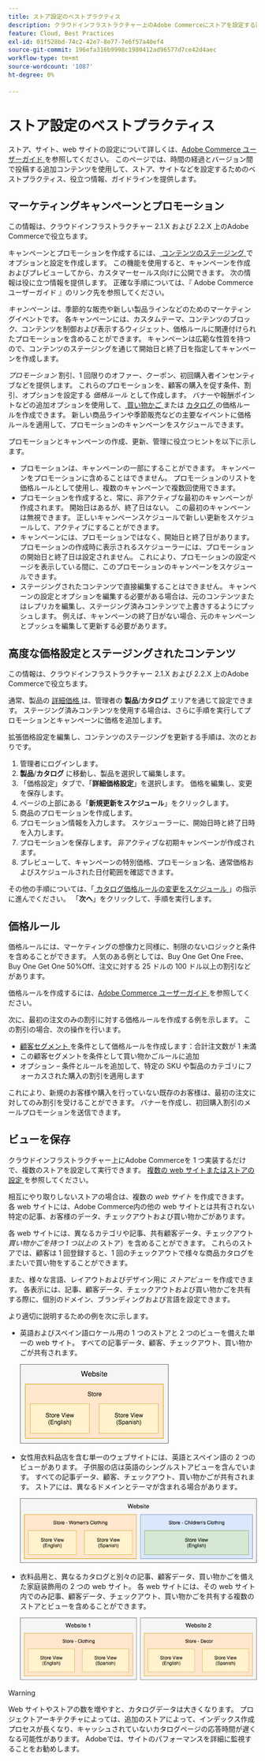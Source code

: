 ```yaml
---
title: ストア設定のベストプラクティス
description: クラウドインフラストラクチャー上のAdobe Commerceにストアを設定する際のベストプラクティスについては、こちらを参照してください。
feature: Cloud, Best Practices
exl-id: 01f528bd-74c2-42e7-8e77-7e6f57a40ef4
source-git-commit: 196efa316b9998c1980412ad96577d7ce42d4aec
workflow-type: tm+mt
source-wordcount: '1087'
ht-degree: 0%

---
```


# ストア設定のベストプラクティス

ストア、サイト、web サイトの設定について詳しくは、[Adobe Commerce ユーザーガイド ](https://experienceleague.adobe.com/docs/commerce-admin/user-guides/home.html) を参照してください。 このページでは、時間の経過とバージョン間で投稿する追加コンテンツを使用して、ストア、サイトなどを設定するためのベストプラクティス、役立つ情報、ガイドラインを提供します。

## マーケティングキャンペーンとプロモーション

この情報は、クラウドインフラストラクチャー 2.1.X および 2.2.X 上のAdobe Commerceで役立ちます。

キャンペーンとプロモーションを作成するには、[ コンテンツのステージング ](https://experienceleague.adobe.com/docs/commerce-admin/content-design/staging/content-staging.html) でオプションと設定を作成します。 この機能を使用すると、キャンペーンを作成およびプレビューしてから、カスタマーセールス向けに公開できます。 次の情報は役に立つ情報を提供します。 正確な手順については、『 Adobe Commerce ユーザーガイド 』のリンク先を参照してください。

_キャンペーン_ は、季節的な販売や新しい製品ラインなどのためのマーケティングイベントです。 各キャンペーンには、カスタムテーマ、コンテンツのブロック、コンテンツを制御および表示するウィジェット、価格ルールに関連付けられたプロモーションを含めることができます。 キャンペーンは広範な性質を持つので、コンテンツのステージングを通じて開始日と終了日を指定してキャンペーンを作成します。

_プロモーション_ 割引、1 回限りのオファー、クーポン、初回購入者インセンティブなどを提供します。 これらのプロモーションを、顧客の購入を促す条件、割引、オプションを設定する _価格ルール_ として作成します。 バナーや報酬ポイントなどの追加オプションを使用して、[ 買い物かご ](https://experienceleague.adobe.com/docs/commerce-admin/marketing/promotions/cart-rules/price-rules-cart.html) または [ カタログ ](https://experienceleague.adobe.com/docs/commerce-admin/marketing/promotions/catalog-rules/price-rules-catalog.html) の価格ルールを作成できます。 新しい商品ラインや季節販売などの主要なイベントに価格ルールを適用して、プロモーションのキャンペーンをスケジュールできます。

プロモーションとキャンペーンの作成、更新、管理に役立つヒントを以下に示します。

* プロモーションは、キャンペーンの一部にすることができます。 キャンペーンをプロモーションに含めることはできません。 プロモーションのリストを価格ルールとして使用し、複数のキャンペーンで複数回使用できます。
* プロモーションを作成すると、常に、非アクティブな最初のキャンペーンが作成されます。 開始日はあるが、終了日はない。 この最初のキャンペーンは無視できます。 正しいキャンペーンスケジュールで新しい更新をスケジュールして、アクティブにすることができます。
* キャンペーンには、プロモーションではなく、開始日と終了日があります。 プロモーションの作成時に表示されるスケジューラーには、プロモーションの開始日と終了日は設定されません。 これにより、プロモーションの設定ページを表示している間に、このプロモーションのキャンペーンをスケジュールできます。
* ステージングされたコンテンツで直接編集することはできません。 キャンペーンの設定とオプションを編集する必要がある場合は、元のコンテンツまたはレプリカを編集し、ステージング済みコンテンツで上書きするようにプッシュします。 例えば、キャンペーンの終了日がない場合、元のキャンペーンとプッシュを編集して更新する必要があります。

## 高度な価格設定とステージングされたコンテンツ

この情報は、クラウドインフラストラクチャー 2.1.X および 2.2.X 上のAdobe Commerceで役立ちます。

通常、製品の [ 詳細価格 ](https://experienceleague.adobe.com/docs/commerce-admin/catalog/products/pricing/pricing-advanced.html) は、管理者の **製品**/**カタログ** エリアを通じて設定できます。 ステージング済みコンテンツを使用する場合は、さらに手順を実行してプロモーションとキャンペーンに価格を追加します。

拡張価格設定を編集し、コンテンツのステージングを更新する手順は、次のとおりです。

1. 管理者にログインします。
1. **製品**/**カタログ** に移動し、製品を選択して編集します。
1. 「価格設定」タブで、「**詳細価格設定**」を選択します。 価格を編集し、変更を保存します。
1. ページの上部にある「**新規更新をスケジュール**」をクリックします。
1. 商品のプロモーションを作成します。
1. プロモーション情報を入力します。 スケジューラーに、開始日時と終了日時を入力します。
1. プロモーションを保存します。 非アクティブな初期キャンペーンが作成されます。
1. プレビューして、キャンペーンの特別価格、プロモーション名、通常価格およびスケジュールされた日付範囲を確認できます。

その他の手順については、「[ カタログ価格ルールの変更をスケジュール ](https://experienceleague.adobe.com/docs/commerce-admin/marketing/promotions/catalog-rules/price-rule-catalog-scheduled-changes.html)」の指示に進んでください。 「**次へ**」をクリックして、手順を実行します。

## 価格ルール

価格ルールには、マーケティングの想像力と同様に、制限のないロジックと条件を含めることができます。 人気のある例としては、Buy One Get One Free、Buy One Get One 50%Off、注文に対する 25 ドルの 100 ドル以上の割引などがあります。

価格ルールを作成するには、[Adobe Commerce ユーザーガイド ](https://experienceleague.adobe.com/docs/commerce-admin/marketing/promotions/catalog-rules/price-rules-catalog-create.html) を参照してください。

次に、最初の注文のみの割引に対する価格ルールを作成する例を示します。 この割引の場合、次の操作を行います。

* [ 顧客セグメント ](https://experienceleague.adobe.com/en/docs/commerce-admin/customers/segments/customer-segment-price-rule) を条件として価格ルールを作成します：合計注文数が 1 未満
* この顧客セグメントを条件として買い物かごルールに追加
* オプション – 条件とルールを追加して、特定の SKU や製品のカテゴリにフォーカスされた購入の割引を適用します

これにより、新規のお客様や購入を行っていない既存のお客様は、最初の注文に対してのみ割引を受けることができます。 バナーを作成し、初回購入割引のメールプロモーションを送信できます。

## ビューを保存

クラウドインフラストラクチャー上にAdobe Commerceを 1 つ実装するだけで、複数のストアを設定して実行できます。 [ 複数の web サイトまたはストアの設定 ](multiple-sites.md) を参照してください。

相互にやり取りしないストアの場合は、複数の _web サイト_ を作成できます。 各 web サイトには、Adobe Commerce内の他の web サイトとは共有されない特定の記事、お客様のデータ、チェックアウトおよび買い物かごがあります。

各 web サイトには、異なるカテゴリや記事、共有顧客データ、チェックアウト _買い物かごを持つ 1 つ以上の_ ストア）を含めることができます。 これらのストアでは、顧客は 1 回登録すると、1 回のチェックアウトで様々な商品カタログをまたいで買い物をすることができます。

また、様々な言語、レイアウトおよびデザイン用に _ストアビュー_ を作成できます。 各表示には、記事、顧客データ、チェックアウトおよび買い物かごを共有する際に、個別のドメイン、ブランディングおよび言語を設定できます。

より適切に説明するための例を次に示します。

* 英語およびスペイン語ロケール用の 1 つのストアと 2 つのビューを備えた単一の web サイト。 すべての記事データ、顧客、チェックアウト、買い物かごが共有されます。

  ![ ストアの例 1](../../assets/example-store1.png)

* 女性用衣料品店を含む単一のウェブサイトには、英語とスペイン語の 2 つのビューがあります。 子供服の店は英語のシングルストアビューを含んでいます。 すべての記事データ、顧客、チェックアウト、買い物かごが共有されます。 ストアには、異なるドメインとテーマが含まれる場合があります。

  ![ ストアの例 2](../../assets/example-store2.png)

* 衣料品用と、異なるカタログと別々の記事、顧客データ、買い物かごを備えた家庭装飾用の 2 つの web サイト。 各 web サイトには、その web サイト内でのみ記事、顧客データ、チェックアウト、買い物かごを共有する複数のストアとビューを含めることができます。

  ![ ストアの例 3](../../assets/example-store3.png)

>[!WARNING]
>
>Web サイトやストアの数を増やすと、カタログデータは大きくなります。 プロジェクトアーキテクチャによっては、追加のストアによって、インデックス作成プロセスが長くなり、キャッシュされていないカタログページの応答時間が遅くなる可能性があります。 Adobeでは、サイトのパフォーマンスを詳細に監視することをお勧めします。

